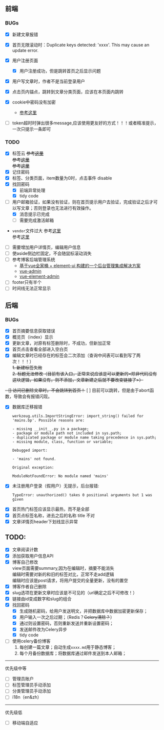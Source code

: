 
## 前端

### BUGs
- [x] 新建文章报错
- [x] 首页无限滚动时：Duplicate keys detected: 'xxxx'. This may cause an update error.
- [x] 用户注册页面
    - [x] 用户注册成功，但是跳转首页之后显示问题
- [x] 用户写文章时，作者不是当前登录用户
- [x] 点击页内锚点，跳转到文章分类页面，应该在本页面内跳转
- [x] cookie中密码没有加密
    - [参考这里](https://www.cnblogs.com/xiaolucky/p/11165179.html)
- [ ] token超时时弹出很多message,应该使用更友好的方式！！！或者精准提示，一次只提示一条即可


### TODO
- [x] 标签云
~~参考[这里](https://github.com/MikeCoder/hexo-tag-cloud)~~     
~~参考[这里](https://juejin.im/post/5c99a0f7e51d454e9b3c3343)~~     
~~参考[这里](https://github.com/nobalmohan/vue-tag-cloud)~~     
- [x] 记住密码
- [x] 标签、分类页面，item数量为0时，点击事件 disable
- [x] 找回密码
    - [x] 前端异常处理
    - [x] tidy code
- [ ] 用户邮箱验证，如果没有验证，则在首页提示用户去验证，完成验证之后才可以写文章；否则登录也无法进行有效操作。
   - [x] 消息提示已完成
   - [ ] 需要完成激活邮箱
   
- `vendor`文件过大
    参考[这里](https://forum.vuejs.org/t/vue-cli-vendor-js/37246)   
    参考[这里](https://segmentfault.com/q/1010000008832754) 
    
- [ ] 需要增加用户详情页，编辑用户信息
- [ ] 使aside侧边栏固定，不会随鼠标滚动消失
- [ ] 参考博客后端管理系统
    - [基于vue全家桶 + element-ui 构建的一个后台管理集成解决方案](https://github.com/uncleLian/vue-blog)
    - [vue-admin](https://github.com/taylorchen709/vue-admin)
    - [vue-element-admin](https://github.com/PanJiaChen/vue-element-admin)
- [ ] footer只有半个
- [ ] 时间线无法正常显示

## 后端

### BUGs
- [x] 首页摘要信息获取错误
- [x] 概览页（index）显示
- [x] 更新文章，对原有标签删除时，不成功，但新加正常
- [x] 首页点击查看全部进入空白页
- [x] 编辑文章时已经存在的标签会二次添加（查询中间表可以看到写了两次！！！）  
    ~~1. 新建标签失败~~  
    ~~2. 标题无法修改（目前有该入口，正常来说应该是可以更新的<除非代码没有这块逻辑，如果没有，则不添加，文章新建之后就不要改变链接了>）~~

~~- [] 访问已删除文章时，不会跳转到首页！~~
    [ ] 目前可以跳转，但是由于abort函数，导致会有报错闪现。

- [x] 数据库迁移报错
    ```
    werkzeug.utils.ImportStringError: import_string() failed for 'mains.bp'. Possible reasons are:
    
    - missing __init__.py in a package;
    - package or module path not included in sys.path;
    - duplicated package or module name taking precedence in sys.path;
    - missing module, class, function or variable;
    
    Debugged import:
    
    - 'mains' not found.
    
    Original exception:
    
    ModuleNotFoundError: No module named 'mains'
    ```
- [x] 未注册用户登录（假用户）无提示，后台报错:
    ```
    TypeError: unauthorized() takes 0 positional arguments but 1 was given
    ```
- [x] 首页热门标签应该显示最热，而不是全部
- [x] 首页点标签名称，进去之后的名称 title 不对
- [x] 文章详情页header下划线显示异常

## TODO:

- [x] 文章阅读计数
- [x] 添加获取用户信息API
- [x] 博客自己修改  
  view页面需要summary,因为在编辑时，摘要不能消失  
  编辑时需要对新的和旧的标签对比，正常不走add逻辑  
  编辑时应该是post请求，将用户提交的全量更新，没有的置空
- [x] 博客作者自己删除
- [x] slug选项在更新文章时应该是不可见的（url确定之后不可修改！）
- [x] 链接由id变成数字和slug的组合
- [x] 找回密码
    - [x] 生成随机密码，给用户发送明文，并把数据库中数据加密更新保存；
    - [x] 用户输入一次之后过期；（Redis？~~Celery清除？~~）
    - [x] 通过则设置密码，否则重新发送并重新设置密码；
    - [x] 发送邮件改为Celery异步
    - [x] tidy code
    
- [ ] 使用celery备份博客
    1. 每创建一篇文章；自动生成`xxxx.md`用于静态博客；
    2. 每个月备份数据库；将数据库通过邮件发送到本人邮箱；

---
优先级中等
- [ ] 管理员账户
- [ ] 标签管理员手动添加
- [ ] 分类管理员手动添加
- [ ] i18n（en&zh）

---
优先级低

- [ ] 移动端自适应
